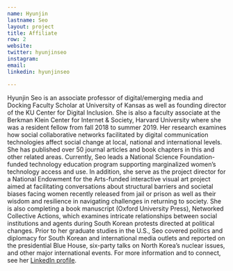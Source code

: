 ```yaml
---
name: Hyunjin
lastname: Seo
layout: project
title: Affiliate
row: 2
website:
twitter: hyunjinseo
instagram:
email:
linkedin: hyunjinseo

---
```


Hyunjin Seo is an associate professor of digital/emerging media and Docking Faculty Scholar at University of Kansas as well as founding director of the KU Center for Digital Inclusion. She is also a faculty associate at the Berkman Klein Center for Internet & Society, Harvard University where she was a resident fellow from fall 2018 to summer 2019. Her research examines how social collaborative networks facilitated by digital communication technologies affect social change at local, national and international levels. She has published over 50 journal articles and book chapters in this and other related areas. Currently, Seo leads a National Science Foundation-funded technology education program supporting marginalized women’s technology access and use. In addition, she serve as the project director for a National Endowment for the Arts-funded interactive visual art project aimed at facilitating conversations about structural barriers and societal biases facing women recently released from jail or prison as well as their wisdom and resilience in navigating challenges in returning to society. She is also completing a book manuscript (Oxford University Press), Networked Collective Actions, which examines intricate relationships between social institutions and agents during South Korean protests directed at political changes. Prior to her graduate studies in the U.S., Seo covered politics and diplomacy for South Korean and international media outlets and reported on the presidential Blue House, six-party talks on North Korea’s nuclear issues, and other major international events. For more information and to connect, see her [LinkedIn profile](https://www.linkedin.com/in/hyunjinseo/ ).